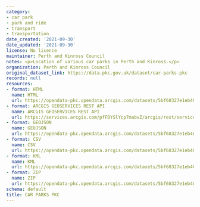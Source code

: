 ```yaml
---
category:
- car park
- park and ride
- transport
- transportation
date_created: '2021-09-30'
date_updated: '2021-09-30'
license: No licence
maintainer: Perth and Kinross Council
notes: <p>Location of various car parks in Perth and Kinross.</p>
organization: Perth and Kinross Council
original_dataset_link: https://data.pkc.gov.uk/dataset/car-parks-pkc
records: null
resources:
- format: HTML
  name: HTML
  url: https://opendata-pkc.opendata.arcgis.com/datasets/5bf68327e1eb4001a45191b37e248b9b_0
- format: ARCGIS GEOSERVICES REST API
  name: ARCGIS GEOSERVICES REST API
  url: https://services.arcgis.com/pfFDYSlYcp7mabvZ/arcgis/rest/services/Car_parking_points/FeatureServer/0
- format: GEOJSON
  name: GEOJSON
  url: https://opendata-pkc.opendata.arcgis.com/datasets/5bf68327e1eb4001a45191b37e248b9b_0.geojson?outSR=%7B%22latestWkid%22%3A27700%2C%22wkid%22%3A27700%7D
- format: CSV
  name: CSV
  url: https://opendata-pkc.opendata.arcgis.com/datasets/5bf68327e1eb4001a45191b37e248b9b_0.csv?outSR=%7B%22latestWkid%22%3A27700%2C%22wkid%22%3A27700%7D
- format: KML
  name: KML
  url: https://opendata-pkc.opendata.arcgis.com/datasets/5bf68327e1eb4001a45191b37e248b9b_0.kml?outSR=%7B%22latestWkid%22%3A27700%2C%22wkid%22%3A27700%7D
- format: ZIP
  name: ZIP
  url: https://opendata-pkc.opendata.arcgis.com/datasets/5bf68327e1eb4001a45191b37e248b9b_0.zip?outSR=%7B%22latestWkid%22%3A27700%2C%22wkid%22%3A27700%7D
schema: default
title: CAR PARKS PKC
---
```

